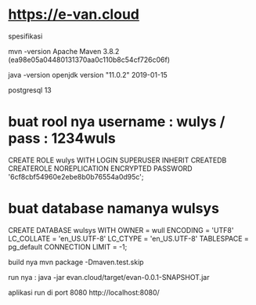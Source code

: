 # https://e-van.cloud

spesifikasi

mvn -version
Apache Maven 3.8.2 (ea98e05a04480131370aa0c110b8c54cf726c06f)

java -version
openjdk version "11.0.2" 2019-01-15

postgresql
13

# buat rool nya username : wulys / pass : 1234wuls

CREATE ROLE wulys WITH
LOGIN
SUPERUSER
INHERIT
CREATEDB
CREATEROLE
NOREPLICATION
ENCRYPTED PASSWORD '6cf8cbf54960e2ebe8b0b76554a0d95c';

# buat database namanya wulsys

CREATE DATABASE wulsys
WITH
OWNER = wull
ENCODING = 'UTF8'
LC_COLLATE = 'en_US.UTF-8'
LC_CTYPE = 'en_US.UTF-8'
TABLESPACE = pg_default
CONNECTION LIMIT = -1;

build nya
mvn package -Dmaven.test.skip

run nya :
java -jar evan.cloud/target/evan-0.0.1-SNAPSHOT.jar

aplikasi run di port 8080
http://localhost:8080/
